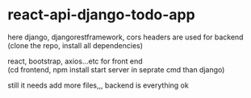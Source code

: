 # react-api-django-todo-app


here 
django, djangorestframework, cors headers are used for backend<br>
(clone the repo, install all dependencies)

react, bootstrap, axios...etc for front end<br>
(cd frontend, npm install start server in seprate cmd than django)



still it needs add more files,,, backend is everything ok
